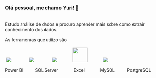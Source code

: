 ### Olá pessoal, me chamo Yuri!  👋 <br><br>
 
Estudo análise de dados e procuro aprender mais sobre como extrair conhecimento dos dados.<br><br>
As ferramentas que utilizo são:<br><br>
&nbsp;<img src="https://img.icons8.com/color/48/000000/power-bi.png"/> &nbsp;&nbsp;&nbsp;&nbsp;&nbsp;&nbsp;&nbsp;&nbsp;&nbsp;&nbsp;&nbsp;&nbsp;&nbsp;
<img src="https://img.icons8.com/color/48/000000/microsoft-sql-server.png"/>
&nbsp;&nbsp;&nbsp;&nbsp;&nbsp;&nbsp;&nbsp;&nbsp;&nbsp;&nbsp;&nbsp;&nbsp;&nbsp;
<img src="https://img.icons8.com/color/48/000000/ms-excel.png"/>
&nbsp;&nbsp;&nbsp;&nbsp;&nbsp;&nbsp;&nbsp;&nbsp;&nbsp;&nbsp;&nbsp;
<img src="https://cdn.jsdelivr.net/gh/devicons/devicon/icons/mysql/mysql-original-wordmark.svg" width="48px" />
&nbsp;&nbsp;&nbsp;&nbsp;&nbsp;&nbsp;&nbsp;&nbsp;&nbsp;&nbsp;&nbsp;
<img src="https://img.icons8.com/color/48/000000/postgreesql.png"/>

Power BI    &nbsp;&nbsp;&nbsp;&nbsp;&nbsp;&nbsp;&nbsp;&nbsp;
SQL Server  &nbsp;&nbsp;&nbsp;&nbsp;&nbsp;&nbsp;&nbsp;&nbsp;&nbsp;&nbsp;&nbsp;
Excel       &nbsp;&nbsp;&nbsp;&nbsp;&nbsp;&nbsp;&nbsp;&nbsp;&nbsp;&nbsp;&nbsp;
MySQL       &nbsp;&nbsp;&nbsp;&nbsp;&nbsp;&nbsp;&nbsp;&nbsp;
PostgreSQL


<!--
**YuriKnebel/YuriKnebel** is a ✨ _special_ ✨ repository because its `README.md` (this file) appears on your GitHub profile.



- 👯 I’m looking to collaborate on ...
- 🤔 I’m looking for help with ...
- 💬 Ask me about ...
- 📫 How to reach me: ...
- 😄 Pronouns: ...
- ⚡ Fun fact: ...
-->

